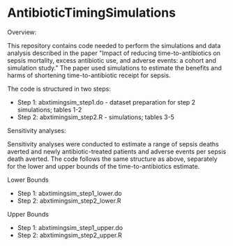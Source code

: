 # AntibioticTimingSimulations

Overview:

This repository contains code needed to perform the simulations and data analysis described in the paper "Impact of reducing time-to-antibiotics on sepsis mortality, excess antibiotic use, and adverse events: a cohort and simulation study." The paper used simulations to estimate the benefits and harms of shortening time-to-antibiotic receipt for sepsis.

The code is structured in two steps:

* Step 1: abxtimingsim_step1.do - dataset preparation for step 2 simulations; tables 1-2
* Step 2: abxtimingsim_step2.R - simulations; tables 3-5

Sensitivity analyses:

Sensitivity analyses were conducted to estimate a range of sepsis deaths averted and newly antibiotic-treated patients and adverse events per sepsis death averted. The code follows the same structure as above, separately for the lower and upper bounds of the time-to-antibiotics estimate.

Lower Bounds
* Step 1: abxtimingsim_step1_lower.do 
* Step 2: abxtimingsim_step2_lower.R

Upper Bounds
* Step 1: abxtimingsim_step1_upper.do 
* Step 2: abxtimingsim_step2_upper.R 
